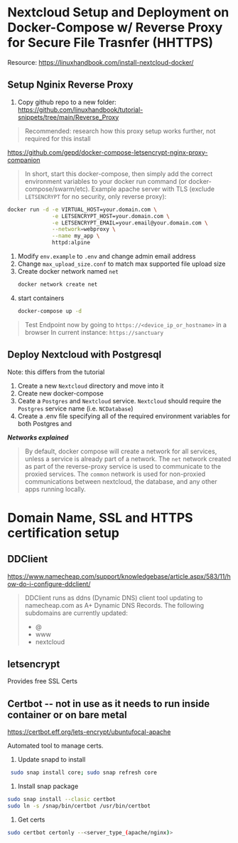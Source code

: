 # Nextcloud Setup and Deployment on Docker-Compose w/ Reverse Proxy for Secure File Trasnfer (HHTTPS)

Resource: https://linuxhandbook.com/install-nextcloud-docker/

## Setup Nginix Reverse Proxy

1. Copy github repo to a new folder: https://github.com/linuxhandbook/tutorial-snippets/tree/main/Reverse_Proxy
>  Recommended: research how this proxy setup works further, not required for this install

https://github.com/gepd/docker-compose-letsencrypt-nginx-proxy-companion

> In short, start this docker-compose, then simply add the correct environment variables to your docker run command (or docker-compose/swarm/etc).
> Example apache server with TLS (exclude `LETSENCRYPT` for no security, only reverse proxy):
```sh
docker run -d -e VIRTUAL_HOST=your.domain.com \
              -e LETSENCRYPT_HOST=your.domain.com \
              -e LETSENCRYPT_EMAIL=your.email@your.domain.com \
              --network=webproxy \
              --name my_app \
              httpd:alpine 
```

1. Modify `env.example` to `.env` and change admin email address
1. Change `max_upload_size.conf` to match max supported file upload size
1. Create docker network named `net`
    ```sh
    docker network create net
    ```
1. start containers
    ```sh
    docker-compose up -d
    ```

> Test Endpoint now by going to `https://<device_ip_or_hostname>` in a browser
> In current instance: `https://sanctuary`

## Deploy Nextcloud with Postgresql

Note: this differs from the tutorial

1. Create a new `Nextcloud` directory and move into it
1. Create new docker-compose
1. Ceate a `Postgres` and `Nextcloud` service. `Nextcloud` should require the `Postgres` service name (i.e. `NCDatabase`)
1. Create a .env file specifying all of the required environment variables for both Postgres and 

***Networks explained***
> By default, docker compose will create a network for all services, unless a service is already part of a network.
> The `net` network created as part of the reverse-proxy service is used to communicate to the proxied services. The `common` network is used for non-proxied communications between nextcloud, the database, and any other apps running locally.

# Domain Name, SSL and HTTPS certification setup

## DDClient

https://www.namecheap.com/support/knowledgebase/article.aspx/583/11/how-do-i-configure-ddclient/

> DDClient runs as ddns (Dynamic DNS) client tool updating to namecheap.com as A+ Dynamic DNS Records.
> The following subdomains are currently updated:
>   - @
>   - www
>   - nextcloud

## letsencrypt

Provides free SSL Certs

## Certbot -- not in use as it needs to run inside container or on bare metal
https://certbot.eff.org/lets-encrypt/ubuntufocal-apache

Automated tool to manage certs.

1. Update snapd to install 
  ```sh
   sudo snap install core; sudo snap refresh core
  ```
1. Install snap package
  ```sh
  sudo snap install --clasic certbot
  sudo ln -s /snap/bin/certbot /usr/bin/certbot
  ```
1. Get certs
  ```sh
  sudo certbot certonly --<server_type_(apache/nginx)>
  ```

